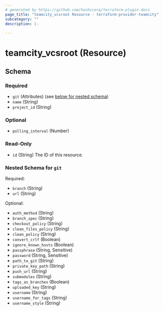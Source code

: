 ```yaml
---
# generated by https://github.com/hashicorp/terraform-plugin-docs
page_title: "teamcity_vcsroot Resource - terraform-provider-teamcity"
subcategory: ""
description: |-
  
---
```


# teamcity_vcsroot (Resource)





<!-- schema generated by tfplugindocs -->
## Schema

### Required

- `git` (Attributes) (see [below for nested schema](#nestedatt--git))
- `name` (String)
- `project_id` (String)

### Optional

- `polling_interval` (Number)

### Read-Only

- `id` (String) The ID of this resource.

<a id="nestedatt--git"></a>
### Nested Schema for `git`

Required:

- `branch` (String)
- `url` (String)

Optional:

- `auth_method` (String)
- `branch_spec` (String)
- `checkout_policy` (String)
- `clean_files_policy` (String)
- `clean_policy` (String)
- `convert_crlf` (Boolean)
- `ignore_known_hosts` (Boolean)
- `passphrase` (String, Sensitive)
- `password` (String, Sensitive)
- `path_to_git` (String)
- `private_key_path` (String)
- `push_url` (String)
- `submodules` (String)
- `tags_as_branches` (Boolean)
- `uploaded_key` (String)
- `username` (String)
- `username_for_tags` (String)
- `username_style` (String)
